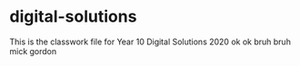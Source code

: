 # digital-solutions
This is the classwork file for Year 10 Digital Solutions 2020 ok ok bruh bruh mick gordon
